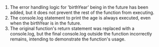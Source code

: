 1. The error handling logic for 'birthYear' being in the future has been added, but it does not prevent the rest of the function from executing.
2. The console.log statement to print the age is always executed, even when the birthYear is in the future.
3. The original function's return statement was replaced with a console.log, but the final console.log outside the function incorrectly remains, intending to demonstrate the function's usage.